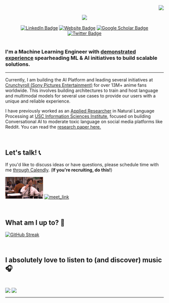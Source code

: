 <!-- Viewer Counter -->
<img align="right" src="https://komarev.com/ghpvc/?username=darpan-jain&style=plastic&color=green&label=Curious+Views">
<!-- END Viewer Counter -->

<br> 

<!-- Intro Banner and Badges Section -->
<div id="intro-and-badges" align="center">
<p><a href="https://git.io/typing-svg"><img src="https://readme-typing-svg.herokuapp.com?font=Fira+Code&weight=700&size=23&duration=3000&pause=2000&background=EF6DFF00&color=98CCF7&width=550&height=70&lines=Hi!+%F0%9F%91%8B+Welcome+to+my+virtual+office!+%F0%9F%92%BB"></a></p>
  <a href="https://www.linkedin.com/in/darpann-jain/"><img src="https://img.shields.io/badge/LinkedIn-blue?style=for-the-badge&logo=linkedin&logoColor=white" alt="LinkedIn Badge"/></a>
  <a href="https://darpanjain.com/"><img src="https://img.shields.io/badge/website-000000?style=for-the-badge&logo=About.me" alt="Website Badge"/></a>
  <a href="https://scholar.google.com/citations?user=U5jJRi8AAAAJ"><img src="https://img.shields.io/badge/Google_Scholar-blue?style=for-the-badge&logo=google-scholar&logoColor=white" alt="Google Scholar Badge"/></a>
  <a href="https://twitter.com/FunnyFriedDerp"><img src="https://img.shields.io/badge/Twitter-black?style=for-the-badge&logo=twitter&logoColor=white" alt="Twitter Badge"/></a>
</div>
<!-- END Intro Banner and Badges Section -->

<br>

<!-- Intro Section -->
### I'm a Machine Learning Engineer with [demonstrated experience](https://darpanjain.com/) spearheading ML & AI initiatives to build scalable solutions.
---

Currently, I am building the AI Platform and leading several initiatives at [Crunchyroll (Sony Pictures Entertainment)](https://darpanjain.com/#work-section) for over 13M+ anime fans worldwide. This involves building architectures to train and host language and multimodal models for several use cases to provide our users with a unique and reliable experience.

I have previously worked as an [Applied Researcher](https://www.isi.edu/directory/darpanja/) in Natural Language Processing at [USC Information Sciences Institute](https://www.isi.edu), focused on building Conversational AI to moderate toxic language on social media platforms like Reddit. You can read the [research paper here.](https://arxiv.org/pdf/2311.10781)
<!-- END Intro Section -->

<!-- Flashing horizontal line -->
<!-- <img src="https://user-images.githubusercontent.com/73097560/115834477-dbab4500-a447-11eb-908a-139a6edaec5c.gif"> -->

<br>

<!-- Contact Section -->
## Let's talk! 📞
If you'd like to discuss ideas or have questions, please schedule time with me [through Calendly](https://calendly.com/darpanjain). (**If you're recruiting, do this!**)

<img src="https://github.com/darpan-jain/darpan-jain/blob/master/assets/dwight-phone.gif" width ="120" height="69"> <a href="https://calendly.com/darpanjain" target="_blank"><img width="500" height="72" alt="meet_link" src="https://user-images.githubusercontent.com/15426564/144297439-f530f383-e73e-41e0-9914-a9b7d3f432e5.png"></a>

<br>

<!-- END Contact Section -->

<!-- Github stats Section -->
## What am I up to? 🤔
[![GitHub Streak](https://streak-stats.demolab.com?user=darpan-jain&theme=dark&hide_border=true&card_width=550)](https://git.io/streak-stats)
<!-- END Github stats Section -->

<!--RECENT_ACTIVITY:start-->

<!--- <br>
### Watch my commit chart being consumed!
<p align = "left">
	<img src = "https://github.com/darpan-jain/darpan-jain/blob/output/github-contribution-grid-snake.svg?" alt = "Snake Game"/>
</p> -->

<br>

<!-- Spotify Section -->
## I absolutely love to listen to (and discover) music 🎧
<br>
<a href="https://open.spotify.com/user/darpan_jain"><img src="https://spotify-recently-played-readme.vercel.app/api?user=darpan_jain&count=3&unique=true&width=450" align="middle"></img></a>
<a href="https://open.spotify.com/user/darpan_jain"><img src="https://spotify-github-profile.kittinanx.com/api/view?uid=darpan_jain&cover_image=true&theme=novatorem&show_offline=false&background_color=121212&interchange=false&bar_color=53b14f&bar_color_cover=false)](https://github.com/kittinan/spotify-github-profile" align="middle"></img>
<!-- END Spotify Section -->
	
---
